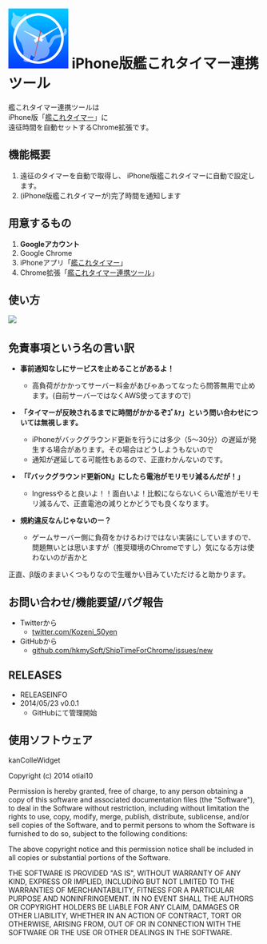 ![icon](src/img/icon128.png)
iPhone版艦これタイマー連携ツール 
======================
艦これタイマー連携ツールは  
iPhone版「[艦これタイマー](https://itunes.apple.com/jp/app/shiptimer/id684642180?l=ja&ls=1&mt=8)」に  
遠征時間を自動セットするChrome拡張です。  


## 機能概要

1. 遠征のタイマーを自動で取得し、  iPhone版艦これタイマーに自動で設定します。
1. (iPhone版艦これタイマーが)完了時間を通知します


## 用意するもの

1. **Googleアカウント**
1. Google Chrome
1. iPhoneアプリ「[艦これタイマー](https://itunes.apple.com/jp/app/shiptimer/id684642180?l=ja&ls=1&mt=8)」
1. Chrome拡張「[艦これタイマー連携ツール]()」


## 使い方
[![](http://img.youtube.com/vi/4hTrLgh9Adc/0.jpg)](https://www.youtube.com/watch?v=4hTrLgh9Adc)


## 免責事項という名の言い訳

- **事前通知なしにサービスを止めることがあるよ！**
    - 高負荷がかかってサーバー料金があびゃあってなったら問答無用で止めます。(自前サーバーではなくAWS使ってますので)


- **「タイマーが反映されるまでに時間がかかるぞｺﾞﾙｧ」という問い合わせについては無視します。**
    - iPhoneがバックグラウンド更新を行うには多少（5～30分）の遅延が発生する場合があります。その場合はどうしようもないので
    - 通知が遅延してる可能性もあるので、正直わかんないのです。


- **「『バックグラウンド更新ON』にしたら電池がモリモリ減るんだが！」**
    - Ingressやると良いよ！！面白いよ！比較にならないくらい電池がモリモリ減るんで、正直電池の減りとかどうでも良くなります。

- **規約違反なんじゃないのー？**
    - ゲームサーバー側に負荷をかけるわけではない実装にしていますので、問題無いとは思いますが（推奨環境のChromeですし）気になる方は使わないのが吉かと



正直、β版のままいくつもりなので生暖かい目みていただけると助かります。


## お問い合わせ/機能要望/バグ報告
- Twitterから
    - [twitter.com/Kozeni_50yen](https://twitter.com/Kozeni_50yen)
- GitHubから
    - [github.com/hkmySoft/ShipTimeForChrome/issues/new](https://github.com/hkmySoft/ShipTimeForChrome/issues/new) 


## RELEASES
- RELEASEINFO
- 2014/05/23 v0.0.1
    - GitHubにて管理開始


## 使用ソフトウェア

kanColleWidget

Copyright (c) 2014 otiai10

Permission is hereby granted, free of charge, to any person obtaining a copy
of this software and associated documentation files (the "Software"), to deal
in the Software without restriction, including without limitation the rights
to use, copy, modify, merge, publish, distribute, sublicense, and/or sell
copies of the Software, and to permit persons to whom the Software is
furnished to do so, subject to the following conditions:

The above copyright notice and this permission notice shall be included in
all copies or substantial portions of the Software.

THE SOFTWARE IS PROVIDED "AS IS", WITHOUT WARRANTY OF ANY KIND, EXPRESS OR
IMPLIED, INCLUDING BUT NOT LIMITED TO THE WARRANTIES OF MERCHANTABILITY,
FITNESS FOR A PARTICULAR PURPOSE AND NONINFRINGEMENT. IN NO EVENT SHALL THE
AUTHORS OR COPYRIGHT HOLDERS BE LIABLE FOR ANY CLAIM, DAMAGES OR OTHER
LIABILITY, WHETHER IN AN ACTION OF CONTRACT, TORT OR OTHERWISE, ARISING FROM,
OUT OF OR IN CONNECTION WITH THE SOFTWARE OR THE USE OR OTHER DEALINGS IN
THE SOFTWARE.
